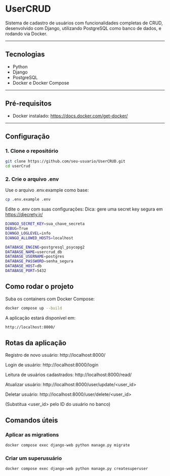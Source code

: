 # UserCRUD

Sistema de cadastro de usuários com funcionalidades completas de CRUD, desenvolvido com Django, utilizando PostgreSQL como banco de dados, e rodando via Docker.

---

## Tecnologias

- Python
- Django
- PostgreSQL
- Docker e Docker Compose

---

## Pré-requisitos

- Docker instalado: https://docs.docker.com/get-docker/

---

## Configuração

### 1. Clone o repositório

```bash
git clone https://github.com/seu-usuario/UserCRUD.git
cd userCrud
```
### 2. Crie o arquivo .env
Use o arquivo .env.example como base:
```bash
cp .env.example .env
```
Edite o .env com suas configurações:
Dica: gere uma secret key segura em https://djecrety.ir/
```bash
DJANGO_SECRET_KEY=sua_chave_secreta
DEBUG=True
DJANGO_LOGLEVEL=info
DJANGO_ALLOWED_HOSTS=localhost

DATABASE_ENGINE=postgresql_psycopg2
DATABASE_NAME=usercrud_db
DATABASE_USERNAME=postgres
DATABASE_PASSWORD=senha_segura
DATABASE_HOST=db
DATABASE_PORT=5432
```
## Como rodar o projeto
Suba os containers com Docker Compose:
```bash
docker compose up --build
```
A aplicação estará disponível em:
```bash
http://localhost:8000/
```
## Rotas da aplicação
Registro de novo usuário: http://localhost:8000/

Login de usuário: http://localhost:8000/login

Leitura de usuários cadastrados: http://localhost:8000/read/

Atualizar usuário: http://localhost:8000/user/update/<user_id>

Deletar usuário: http://localhost:8000/user/delete/<user_id>

(Substitua <user_id> pelo ID do usuário no banco)

## Comandos úteis
### Aplicar as migrations
```bash
docker compose exec django-web python manage.py migrate
```

### Criar um superusuário
```bash
docker compose exec django-web python manage.py createsuperuser
```
